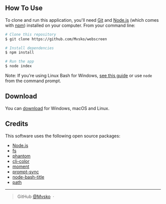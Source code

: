 ## How To Use

To clone and run this application, you'll need [Git](https://git-scm.com) and [Node.js](https://nodejs.org/en/download/) (which comes with [npm](http://npmjs.com)) installed on your computer. From your command line:

```bash
# Clone this repository
$ git clone https://github.com/Mvsko/webscreen

# Install dependencies
$ npm install

# Run the app
$ node index
```

Note: If you're using Linux Bash for Windows, [see this guide](https://www.howtogeek.com/261575/how-to-run-graphical-linux-desktop-applications-from-windows-10s-bash-shell/) or use `node` from the command prompt.


## Download

You can [download](https://github.com/Mvsko/webscreen) for Windows, macOS and Linux.

## Credits

This software uses the following open source packages:

- [Node.js](https://nodejs.org/)
- [fs](https://www.npmjs.com/package/fs)
- [phantom](https://www.npmjs.com/package/phantom)
- [cli-color](https://www.npmjs.com/package/cli-color)
- [moment](https://www.npmjs.com/package/moment)
- [prompt-sync](https://www.npmjs.com/package/prompt-sync)
- [node-bash-title](https://www.npmjs.com/package/node-bash-title)
- [path](https://www.npmjs.com/package/path)

---

> GitHub [@Mvsko](https://github.com/Mvsko) &nbsp;&middot;&nbsp;